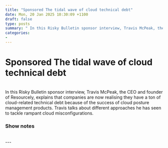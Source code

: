 ```yaml
---
title: "Sponsored The tidal wave of cloud technical debt"
date: Mon, 20 Jan 2025 10:30:09 +1100
draft: false
type: posts
summary: " In this Risky Bulletin sponsor interview, Travis McPeak, the CEO and founder of Resourcely, explains that companies are now realising they have"
categories: 
- 
---
```

# Sponsored The tidal wave of cloud technical debt


<br/>
In this Risky Bulletin sponsor interview, Travis McPeak, the CEO and founder of Resourcely, explains that companies are now realising they have a ton of cloud-related technical debt because of the success of cloud posture management products. Travis talks about different approaches he has seen to tackle rampant cloud misconfigurations.

### Show notes

<br/>
---
